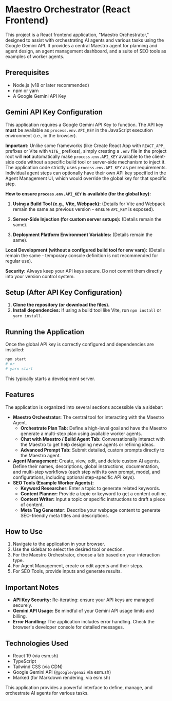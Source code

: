 # Maestro Orchestrator (React Frontend)

This project is a React frontend application, "Maestro Orchestrator," designed to assist with orchestrating AI agents and various tasks using the Google Gemini API. It provides a central Maestro agent for planning and agent design, an agent management dashboard, and a suite of SEO tools as examples of worker agents.

## Prerequisites

- Node.js (v18 or later recommended)
- npm or yarn
- A Google Gemini API Key

## Gemini API Key Configuration

This application requires a Google Gemini API Key to function. The API key **must** be available as `process.env.API_KEY` in the JavaScript execution environment (i.e., in the browser).

**Important:** Unlike some frameworks (like Create React App with `REACT_APP_` prefixes or Vite with `VITE_` prefixes), simply creating a `.env` file in the project root will **not** automatically make `process.env.API_KEY` available to the client-side code without a specific build tool or server-side mechanism to inject it. The application code strictly uses `process.env.API_KEY` as per requirements. Individual agent steps can optionally have their own API key specified in the Agent Management UI, which would override the global key for that specific step.

**How to ensure `process.env.API_KEY` is available (for the global key):**

1.  **Using a Build Tool (e.g., Vite, Webpack):**
    (Details for Vite and Webpack remain the same as previous version - ensure `API_KEY` is exposed).

2.  **Server-Side Injection (for custom server setups):**
    (Details remain the same).

3.  **Deployment Platform Environment Variables:**
    (Details remain the same).

**Local Development (without a configured build tool for env vars):**
(Details remain the same - temporary console definition is not recommended for regular use).

**Security:**
Always keep your API keys secure. Do not commit them directly into your version control system.

## Setup (After API Key Configuration)

1.  **Clone the repository (or download the files).**
2.  **Install dependencies:**
    If using a build tool like Vite, run `npm install` or `yarn install`.

## Running the Application

Once the global API key is correctly configured and dependencies are installed:
```bash
npm start
# or
# yarn start
```
This typically starts a development server.

## Features

The application is organized into several sections accessible via a sidebar:

*   **Maestro Orchestrator:** The central tool for interacting with the Maestro Agent.
    *   **Orchestrate Plan Tab:** Define a high-level goal and have the Maestro generate a multi-step plan using available worker agents.
    *   **Chat with Maestro / Build Agent Tab:** Conversationally interact with the Maestro to get help designing new agents or refining ideas.
    *   **Advanced Prompt Tab:** Submit detailed, custom prompts directly to the Maestro agent.
*   **Agent Management:** Create, view, edit, and delete custom AI agents. Define their names, descriptions, global instructions, documentation, and multi-step workflows (each step with its own prompt, model, and configurations, including optional step-specific API keys).
*   **SEO Tools (Example Worker Agents):**
    *   **Keyword Researcher:** Enter a topic to generate related keywords.
    *   **Content Planner:** Provide a topic or keyword to get a content outline.
    *   **Content Writer:** Input a topic or specific instructions to draft a piece of content.
    *   **Meta Tag Generator:** Describe your webpage content to generate SEO-friendly meta titles and descriptions.

## How to Use

1.  Navigate to the application in your browser.
2.  Use the sidebar to select the desired tool or section.
3.  For the Maestro Orchestrator, choose a tab based on your interaction type.
4.  For Agent Management, create or edit agents and their steps.
5.  For SEO Tools, provide inputs and generate results.

## Important Notes

*   **API Key Security:** Re-iterating: ensure your API keys are managed securely.
*   **Gemini API Usage:** Be mindful of your Gemini API usage limits and billing.
*   **Error Handling:** The application includes error handling. Check the browser's developer console for detailed messages.

## Technologies Used

*   React 19 (via esm.sh)
*   TypeScript
*   Tailwind CSS (via CDN)
*   Google Gemini API (`@google/genai` via esm.sh)
*   Marked (for Markdown rendering, via esm.sh)

This application provides a powerful interface to define, manage, and orchestrate AI agents for various tasks.